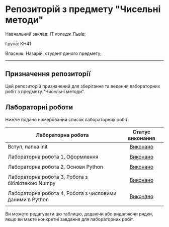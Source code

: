 # Репозиторій з предмету "Чисельні методи"
Навчальний заклад: ІТ коледж Львів;

Група: КН41

Власник: Назарій, студент даного предмету;

---
## Призначення репозиторії
Цей репозиторій призначений для зберігання та ведення лабораторних робіт з предмету "Чисельні методи".
## Лабораторні роботи

Нижче подано номерований список лабораторних робіт:

| Лабораторна робота               | Статус виконання                     |
|----------------------------------|:------------------------------------:|
| Вступ, папка init                | [Виконано](/init/README.md)          |
|                                  |                                      |
| Лабораторна робота 1, Оформлення | [Виконано](/1_lab/README.md)         |
|                                  |                                      |
| Лабораторна робота 2, Основи Python | [Виконано](/2_lab/README.md)      |
|                                  |                                      |
| Лабораторна робота 3, Робота з бібліотекою Numpy | [Виконано](/3_lab/README.md) |
|                                  |                                      |
| Лабораторна робота 4, Робота з числовими даними в Python | [Виконано](/4_lab/README.md) |
|                                  |                                      |

Ви можете редагувати цю таблицю, додаючи або видаляючи рядки, якщо ви маєте конкретні завдання для лабораторних робіт.